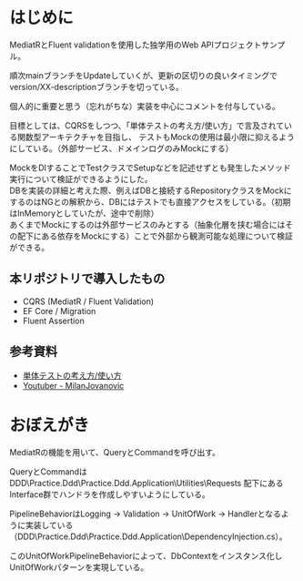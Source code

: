 # はじめに

MediatRとFluent validationを使用した独学用のWeb APIプロジェクトサンプル。

順次mainブランチをUpdateしていくが、更新の区切りの良いタイミングでversion/XX-descriptionブランチを切っている。

個人的に重要と思う（忘れがちな）実装を中心にコメントを付与している。

目標としては、CQRSをしつつ、「単体テストの考え方/使い方」で言及されている関数型アーキテクチャを目指し、
テストもMockの使用は最小限に抑えるようにしている。（外部サービス、ドメインログのみMockにする）

MockをDIすることでTestクラスでSetupなどを記述せずとも発生したメソッド実行について検証ができるようにした。<br/>
DBを実装の詳細と考えた際、例えばDBと接続するRepositoryクラスをMockにするのはNGとの解釈から、DBにはテストでも直接アクセスをしている。（初期はInMemoryとしていたが、途中で削除）<br/>
あくまでMockにするのは外部サービスのみとする（抽象化層を挟む場合にはその配下にある依存をMockにする）ことで外部から観測可能な処理について検証ができる。

本リポジトリで導入したもの
- 
- CQRS (MediatR / Fluent Validation)
- EF Core / Migration
- Fluent Assertion

参考資料
-
- [単体テストの考え方/使い方](https://www.amazon.co.jp/%E5%8D%98%E4%BD%93%E3%83%86%E3%82%B9%E3%83%88%E3%81%AE%E8%80%83%E3%81%88%E6%96%B9-%E4%BD%BF%E3%81%84%E6%96%B9-Vladimir-Khorikov/dp/4839981728/ref=sr_1_1?adgrpid=146919524071&dib=eyJ2IjoiMSJ9.DwAMKN29hHMmZWAvUlEn2NudZNv88Uo1SwalHFiQleyg0_GN7TosRS2yyQnrAi_bzgRtXcav-mfjEMpEGvWSqiZ3UiFMSqP1bODjqJZe5GRBof1UP6LHAmpwzUYgkst-E_gkXn171lAQRFUVOrzZAMFJDw-9qTG11ImE2cChz_Q6tu-SM00flHicyVBTxBhaHlDU0BA7wN6zxtTbmNxyagE_hyKIz3XPQ1rL_bnIt5ZrlPO8Y_Mj1v5pOEWD9ZbjONjjiuNydS47vJbH1Hwneg.a3f9Pj-Gzm0DkeuYa3bT1413eBRKZZSGlYCV4rSfEMU&dib_tag=se&hvadid=679002934242&hvdev=c&hvqmt=b&hvtargid=kwd-1930173513296&hydadcr=1792_13657227&jp-ad-ap=0&keywords=%E5%8D%98%E4%BD%93%E3%83%86%E3%82%B9%E3%83%88%E3%81%AE%E8%80%83%E3%81%88%E6%96%B9%2F%E4%BD%BF%E3%81%84%E6%96%B9&qid=1712636255&sr=8-1)
- [Youtuber - MilanJovanovic](https://www.youtube.com/@MilanJovanovicTech)

# おぼえがき

MediatRの機能を用いて、QueryとCommandを呼び出す。

QueryとCommandは DDD\Practice.Ddd\Practice.Ddd.Application\Utilities\Requests 配下にあるInterface群でハンドラを作成しやすいようにしている。

PipelineBehaviorはLogging -> Validation -> UnitOfWork -> Handlerとなるように実装している（DDD\Practice.Ddd\Practice.Ddd.Application\DependencyInjection.cs）。

このUnitOfWorkPipelineBehaviorによって、DbContextをインスタンス化しUnitOfWorkパターンを実現している。
